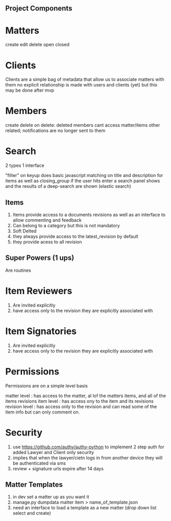 Project Components
------------------


Matters
=======

create edit delete
open closed


Clients
=======

Clients are a simple bag of metadata that allow us to associate matters with them
no explicit relationship is made with users and clients (yet) but this may be done
after mvp


Members
=======

create delete
on delete: deleted members cant access matter/items other related; notifications are no longer sent to them


Search
=======

2 types 1 interface

"filter" on keyup does basic javascript matching on title and description for items as well as closing_group
if the user hits enter a search panel shows and the results of a deep-search are shown (elastic search)


Items
-----

1. Items provide access to a documents revisions as well as an interface to allow commenting and feedback
2. Can belong to a category but this is not mandatory
3. Soft Delted
4. they always provide access to the latest_revision by default
5. they provide acess to all revision


Super Powers (1 ups)
--------------------

Are routines 




Item Reviewers
==============

1. Are invited explicitly
2. have access only to the revision they are explicitly associated with


Item Signatories
================

1. Are invited explicitly
2. have access only to the revision they are explicitly associated with


Permissions
===========

Permissions are on a simple level basis

matter level : has access to the matter, al lof the matters items, and all of the items revisions
item level : has access ony to the item and its revisions
revision level : has access only to the revision and can read some of the item info but can only comment on.


Security
========

1. use https://github.com/authy/authy-python to implement 2 step auth for added Lawyer and Client only security
2. implies that when the lawyer/cietn logs in from another device they will be authenticated via sms
3. review + signature urls expire after 14 days


Matter Templates
----------------

1. in dev set a matter up as you want it
2. manage.py dumpdata matter item > name_of_template.json
3. need an interface to load a template as a new matter (drop down list select and create)